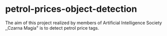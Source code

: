 # petrol-prices-object-detection
 The aim of this project realized by members of Artificial Intelligence Society ,,Czarna Magia" is to detect petrol price tags.
